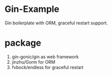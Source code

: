 # Gin-Example

Gin boilerplate with ORM, graceful restart support.

# package

1. gin-gonic/gin as web framework
2. jinzhu/Gorm for ORM
3. fvbock/endless for graceful restart
